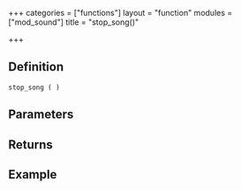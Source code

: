 +++
categories = ["functions"]
layout = "function"
modules = ["mod_sound"]
title = "stop_song()"

+++

## Definition

    stop_song ( )

## Parameters

## Returns

## Example
